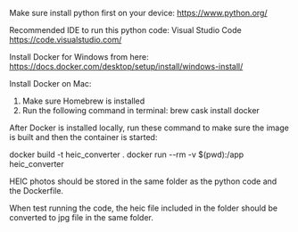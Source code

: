Make sure install python first on your device:
https://www.python.org/

Recommended IDE to run this python code:
Visual Studio Code
https://code.visualstudio.com/

Install Docker for Windows from here:
https://docs.docker.com/desktop/setup/install/windows-install/

Install Docker on Mac:
1. Make sure Homebrew is installed
2. Run the following command in terminal: brew cask install docker

After Docker is installed locally, run these command to make sure the image is built and then the container is started:

docker build -t heic_converter . 
docker run --rm -v $(pwd):/app heic_converter

HEIC photos should be stored in the same folder as the python code and the Dockerfile.

When test running the code, the heic file included in the folder should be converted to jpg file in the same folder.
